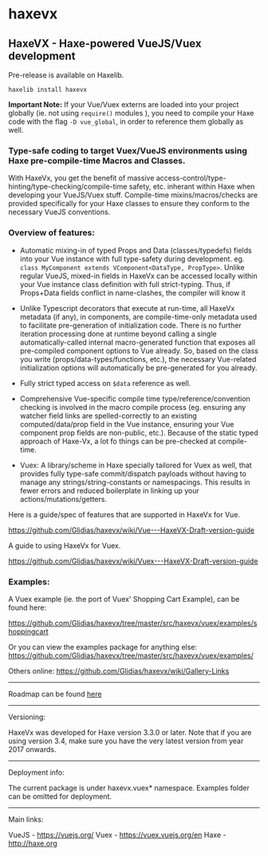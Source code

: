 # haxevx

## HaxeVX - Haxe-powered VueJS/Vuex development

Pre-release is available on Haxelib. 

	haxelib install haxevx
	
**Important Note:** If your Vue/Vuex externs are loaded into your project globally (ie. not using `require()` modules ), you need to compile your Haxe code with the flag `-D vue_global`, in order to reference them globally as well. 

### Type-safe coding to target Vuex/VueJS environments using Haxe pre-compile-time Macros and Classes.

With HaxeVx, you get the benefit of massive access-control/type-hinting/type-checking/compile-time safety, etc. inherant within Haxe when developing your VueJS/Vuex stuff. Compile-time mixins/macros/checks are provided specifically for your Haxe classes to ensure they conform to the necessary VueJS conventions.
	
### Overview of features:

- Automatic mixing-in of typed Props and Data (classes/typedefs) fields into your Vue instance with full type-safety during development. eg. `class MyComponent extends VComponent<DataType, PropType>`. Unlike regular VueJS, mixed-in fields in HaxeVx can be accessed locally within your Vue instance class definition with full strict-typing. Thus, if Props+Data fields conflict in name-clashes, the compiler will know it 

- Unlike Typescript decorators that execute at run-time, all HaxeVx metadata (if any), in components, are compile-time-only metadata  used to facilitate pre-generation of initialization code. There is no further iteration processing done at runtime beyond calling a single automatically-called internal macro-generated function that exposes all pre-compiled component options to Vue already. So, based on the class you write (props/data-types/functions, etc.), the necessary Vue-related initialization options will automatically be pre-generated for you already.

- Fully strict typed access on `$data` reference as well.

- Comprehensive Vue-specific compile time type/reference/convention checking is involved in the macro compile process (eg. ensuring any watcher field links are spelled-correctly to an existing computed/data/prop field in the Vue instance, ensuring your Vue component prop fields are non-public, etc.).  Because of the static typed approach of Haxe-Vx, a lot fo things can be pre-checked at compile-time.

- Vuex: A library/scheme in Haxe specially tailored for Vuex as well, that provides fully type-safe commit/dispatch payloads without having to manage any strings/string-constants or namespacings. This results in fewer errors and reduced boilerplate in linking up your actions/mutations/getters.


Here is a guide/spec of features that are supported in HaxeVx for Vue.

https://github.com/Glidias/haxevx/wiki/Vue---HaxeVX-Draft-version-guide
	
A guide to using HaxeVx for Vuex.

https://github.com/Glidias/haxevx/wiki/Vuex---HaxeVX-Draft-version-guide

### Examples:

A Vuex example (ie. the port of Vuex' Shopping Cart Example), can be found here:
	
https://github.com/Glidias/haxevx/tree/master/src/haxevx/vuex/examples/shoppingcart

Or you can view the examples package for anything else: 
https://github.com/Glidias/haxevx/tree/master/src/haxevx/vuex/examples/

Others online: https://github.com/Glidias/haxevx/wiki/Gallery-Links

	
____________

Roadmap can be found [here](https://github.com/Glidias/haxevx/issues/2)
	
_______

Versioning:
	
HaxeVx was developed for Haxe version 3.3.0 or later. 
Note that if you are using version 3.4, make sure you have the very latest version from year 2017 onwards.

_____

Deployment info:
	
The current package is under haxevx.vuex* namespace. Examples folder can be omitted for deployment.

______

Main links:

VueJS - https://vuejs.org/
Vuex - https://vuex.vuejs.org/en
Haxe - http://haxe.org
